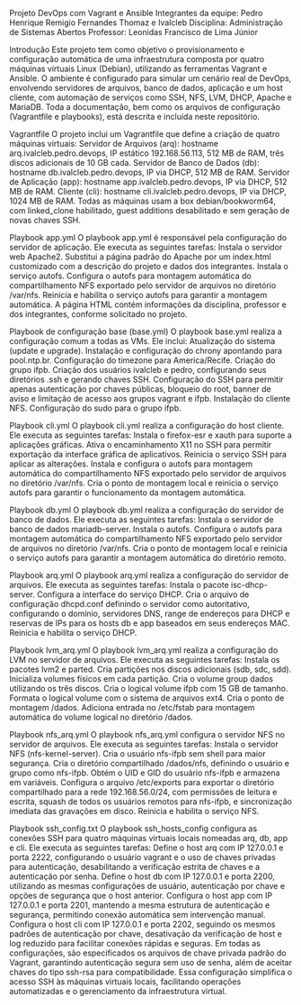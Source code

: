   Projeto DevOps com Vagrant e Ansible
Integrantes da equipe: Pedro Henrique Remigio Fernandes Thomaz e Ivalcleb
Disciplina: Administração de Sistemas Abertos
Professor: Leonidas Francisco de Lima Júnior

  Introdução
Este projeto tem como objetivo o provisionamento e configuração automática de uma infraestrutura composta por quatro máquinas virtuais Linux (Debian), utilizando as ferramentas Vagrant e Ansible. O ambiente é configurado para simular um cenário real de DevOps, envolvendo servidores de arquivos, banco de dados, aplicação e um host cliente, com automação de serviços como SSH, NFS, LVM, DHCP, Apache e MariaDB. Toda a documentação, bem como os arquivos de configuração (Vagrantfile e playbooks), está descrita e incluída neste repositório.

  Vagrantfile
O projeto inclui um Vagrantfile que define a criação de quatro máquinas virtuais:
Servidor de Arquivos (arq): hostname arq.ivalcleb.pedro.devops, IP estático 192.168.56.113, 512 MB de RAM, três discos adicionais de 10 GB cada.
Servidor de Banco de Dados (db): hostname db.ivalcleb.pedro.devops, IP via DHCP, 512 MB de RAM.
Servidor de Aplicação (app): hostname app.ivalcleb.pedro.devops, IP via DHCP, 512 MB de RAM.
Cliente (cli): hostname cli.ivalcleb.pedro.devops, IP via DHCP, 1024 MB de RAM.
Todas as máquinas usam a box debian/bookworm64, com linked_clone habilitado, guest additions desabilitado e sem geração de novas chaves SSH.

  Playbook app.yml
O playbook app.yml é responsável pela configuração do servidor de aplicação. Ele executa as seguintes tarefas:
Instala o servidor web Apache2.
Substitui a página padrão do Apache por um index.html customizado com a descrição do projeto e dados dos integrantes.
Instala o serviço autofs.
Configura o autofs para montagem automática do compartilhamento NFS exportado pelo servidor de arquivos no diretório /var/nfs.
Reinicia e habilita o serviço autofs para garantir a montagem automática.
A página HTML contém informações da disciplina, professor e dos integrantes, conforme solicitado no projeto.

  Playbook de configuração base (base.yml)
O playbook base.yml realiza a configuração comum a todas as VMs. Ele inclui:
Atualização do sistema (update e upgrade).
Instalação e configuração do chrony apontando para pool.ntp.br.
Configuração do timezone para America/Recife.
Criação do grupo ifpb.
Criação dos usuários ivalcleb e pedro, configurando seus diretórios .ssh e gerando chaves SSH.
Configuração do SSH para permitir apenas autenticação por chaves públicas, bloqueio do root, banner de aviso e limitação de acesso aos grupos vagrant e ifpb.
Instalação do cliente NFS.
Configuração do sudo para o grupo ifpb.

  Playbook cli.yml
O playbook cli.yml realiza a configuração do host cliente. Ele executa as seguintes tarefas:
Instala o firefox-esr e xauth para suporte a aplicações gráficas.
Ativa o encaminhamento X11 no SSH para permitir exportação da interface gráfica de aplicativos.
Reinicia o serviço SSH para aplicar as alterações.
Instala e configura o autofs para montagem automática do compartilhamento NFS exportado pelo servidor de arquivos no diretório /var/nfs.
Cria o ponto de montagem local e reinicia o serviço autofs para garantir o funcionamento da montagem automática.
  
  Playbook db.yml
O playbook db.yml realiza a configuração do servidor de banco de dados. Ele executa as seguintes tarefas:
Instala o servidor de banco de dados mariadb-server.
Instala o autofs.
Configura o autofs para montagem automática do compartilhamento NFS exportado pelo servidor de arquivos no diretório /var/nfs.
Cria o ponto de montagem local e reinicia o serviço autofs para garantir a montagem automática do diretório remoto.
  
  Playbook arq.yml
O playbook arq.yml realiza a configuração do servidor de arquivos. Ele executa as seguintes tarefas:
Instala o pacote isc-dhcp-server.
Configura a interface do serviço DHCP.
Cria o arquivo de configuração dhcpd.conf definindo o servidor como autoritativo, configurando o domínio, servidores DNS, range de endereços para DHCP e reservas de IPs para os hosts db e app baseados em seus endereços MAC.
Reinicia e habilita o serviço DHCP.
  
  Playbook lvm_arq.yml
O playbook lvm_arq.yml realiza a configuração do LVM no servidor de arquivos. Ele executa as seguintes tarefas:
Instala os pacotes lvm2 e parted.
Cria partições nos discos adicionais (sdb, sdc, sdd).
Inicializa volumes físicos em cada partição.
Cria o volume group dados utilizando os três discos.
Cria o logical volume ifpb com 15 GB de tamanho.
Formata o logical volume com o sistema de arquivos ext4.
Cria o ponto de montagem /dados.
Adiciona entrada no /etc/fstab para montagem automática do volume logical no diretório /dados.

  Playbook nfs_arq.yml
O playbook nfs_arq.yml configura o servidor NFS no servidor de arquivos. Ele executa as seguintes tarefas:
Instala o servidor NFS (nfs-kernel-server).
Cria o usuário nfs-ifpb sem shell para maior segurança.
Cria o diretório compartilhado /dados/nfs, definindo o usuário e grupo como nfs-ifpb.
Obtém o UID e GID do usuário nfs-ifpb e armazena em variáveis.
Configura o arquivo /etc/exports para exportar o diretório compartilhado para a rede 192.168.56.0/24, com permissões de leitura e escrita, squash de todos os usuários remotos para nfs-ifpb, e sincronização imediata das gravações em disco.
Reinicia e habilita o serviço NFS.

  Playbook ssh_config.txt
O playbook ssh_hosts_config configura as conexões SSH para quatro máquinas virtuais locais nomeadas arq, db, app e cli. Ele executa as seguintes tarefas:
Define o host arq com IP 127.0.0.1 e porta 2222, configurando o usuário vagrant e o uso de chaves privadas para autenticação, desabilitando a verificação estrita de chaves e a autenticação por senha.
Define o host db com IP 127.0.0.1 e porta 2200, utilizando as mesmas configurações de usuário, autenticação por chave e opções de segurança que o host anterior.
Configura o host app com IP 127.0.0.1 e porta 2201, mantendo a mesma estrutura de autenticação e segurança, permitindo conexão automática sem intervenção manual.
Configura o host cli com IP 127.0.0.1 e porta 2202, seguindo os mesmos padrões de autenticação por chave, desativação da verificação de host e log reduzido para facilitar conexões rápidas e seguras.
Em todas as configurações, são especificados os arquivos de chave privada padrão do Vagrant, garantindo autenticação segura sem uso de senha, além de aceitar chaves do tipo ssh-rsa para compatibilidade.
Essa configuração simplifica o acesso SSH às máquinas virtuais locais, facilitando operações automatizadas e o gerenciamento da infraestrutura virtual.


